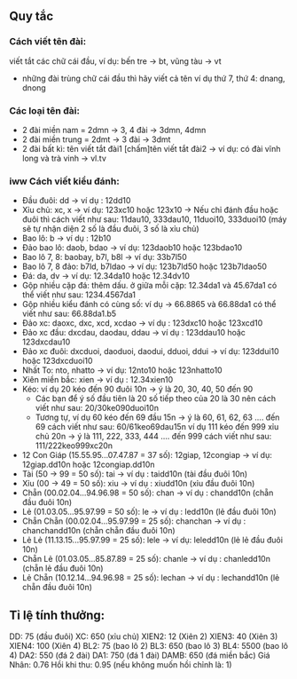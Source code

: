 ## Quy tắc

### Cách viết tên đài: 
viết tắt các chữ cái đầu, ví dụ: bến tre → bt, vũng tàu → vt
- những đài trùng chữ cái đầu thì hãy viết cả tên ví
dụ thứ 7, thứ 4: dnang, dnong
### Các loại tên đài:
- 2 đài miền nam = 2dmn → 3, 4 đài → 3dmn, 4dmn
- 2 đài miền trung = 2dmt → 3 đài → 3dmt
- 2 đài bất kì: tên viết tắt đài1 [chấm]tên viết tắt
đài2 → ví dụ: có đài vĩnh long và trà vinh → vl.tv
### iww Cách viết kiểu đánh:
* Đầu đuôi: dd → ví dụ : 12dd10
* Xỉu chủ: xc, x → ví dụ: 123xc10 hoặc 123x10
→ Nếu chỉ đánh đầu hoặc đuôi thì cách viết như sau: 11dau10, 333dau10, 11duoi10, 333duoi10 (máy sẽ tự nhận diện 2 số là đầu đuôi, 3 số là xỉu chủ)
* Bao lô: b → ví dụ : 12b10
* Đảo bao lô: daob, bdao → ví dụ: 123daob10 hoặc 123bdao10
* Bao lô 7, 8: baobay, b7l, b8l → ví dụ: 33b7l50
* Bao lô 7, 8 đảo: b7ld, b7ldao → ví dụ: 123b7ld50 hoặc 123b7ldao50
* Đá: da, dv → ví dụ: 12.34da10 hoặc 12.34dv10
* Gộp nhiều cặp đá: thêm dấu. ở giữa mỗi cặp: 12.34da1 và 45.67da1 có thể viết như sau: 1234.4567da1
* Gộp nhiều kiểu đánh có cùng số: ví dụ → 66.8865 và 66.88da1 có thể viết như sau: 66.88da1.b5
* Đảo xc: daoxc, dxc, xcd, xcdao → ví dụ : 123dxc10 hoặc 123xcd10
* Đảo xc đầu: dxcdau, daodau, ddau → ví dụ : 123ddau10 hoặc 123dxcdau10
* Đảo xc đuôi: dxcduoi, daoduoi, daodui, dduoi, ddui → ví dụ: 123ddui10 hoặc 123dxcduoi10
* Nhất To: nto, nhatto → ví dụ: 12nto10 hoặc 123nhatto10
* Xiên miền bắc: xien → ví dụ : 12.34xien10
* Kéo: ví dụ 20 kéo đến 90 đuôi 10n → ý là 20, 30, 40, 50 đến 90
  - Các bạn để ý số đầu tiên là 20 số tiếp theo của 20
    là 30 nên cách viết như sau: 20/30ke090duoi10n
  - Tương tự, ví dụ 60 kéo đến 69 đầu 15n → ý là 60,
    61, 62, 63 .... đến 69 cách viết như sau:
    60/61keo69dau15n
    ví dụ 111 kéo đến 999 xỉu chủ 20n → ý là 111, 222,
    333, 444 .... đến 999 cách viết như sau:
    111/222keo999xc20n
* 12 Con Giáp (15.55.95...07.47.87 = 37 số): 12giap, 12congiap → ví dụ: 12giap.dd10n hoặc 12congiap.dd10n
* Tài (50 → 99 = 50 số): tai → ví dụ : taidd10n (tài đầu đuôi 10n)
* Xỉu (00 → 49 = 50 số): xiu → ví dụ : xiudd10n (xỉu đầu đuôi 10n)
* Chẵn (00.02.04...94.96.98 = 50 số): chan → ví dụ : chandd10n (chẵn đầu đuôi 10n)
* Lẻ (01.03.05...95.97.99 = 50 số): le → ví dụ : ledd10n (lẻ đầu đuôi 10n)
* Chẵn Chẵn (00.02.04...95.97.99 = 25 số): chanchan → ví dụ : chanchandd10n (chẵn chẵn đầu đuôi 10n)
* Lẻ Lẻ (11.13.15...95.97.99 = 25 số): lele → ví dụ: leledd10n (lẻ lẻ đầu đuôi 10n)
* Chẵn Lẻ (01.03.05...85.87.89 = 25 số): chanle → ví dụ : chanledd10n (chẵn lẻ đầu đuôi 10n)
* Lẻ Chẵn (10.12.14...94.96.98 = 25 số): lechan → ví dụ : lechandd10n (lẻ chẵn đầu đuôi 10n)


## Tỉ lệ tính thưởng:
DD: 75 (đầu đuôi)
XC: 650 (xỉu chủ)
XIEN2: 12 (Xiên 2)
XIEN3: 40 (Xiên 3)
XIEN4: 100 (Xiên 4)
BL2: 75 (bao lô 2)
BL3: 650 (bao lô 3)
BL4: 5500 (bao lô 4)
DA2: 550 (đá 2 đài)
DA1: 750 (đá 1 đài)
DAMB: 650 (đá miền bắc)
Giá Nhân: 0.76
Hồi khi thu: 0.95 (nếu không muốn hồi chỉnh là: 1)